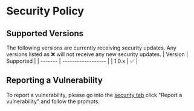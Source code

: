 # Security Policy

## Supported Versions

The following versions are currently receiving security updates. Any versions listed as :x: will not receive any new security updates.
| Version | Supported          |
| ------- | ------------------ |
| 1.0.x   | ✅                |

## Reporting a Vulnerability
To report a vulnerability, please go into the [security tab](https://github.com/Lordseriouspig/Badtranslator/security) click "Report a vulnerability" and follow the prompts.
